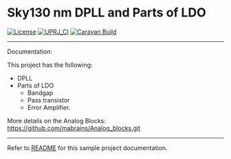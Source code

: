 # Sky130 nm DPLL and Parts of LDO

[![License](https://img.shields.io/badge/License-Apache%202.0-blue.svg)](https://opensource.org/licenses/Apache-2.0) [![UPRJ_CI](https://github.com/efabless/caravel_user_project_analog/actions/workflows/user_project_ci.yml/badge.svg)](https://github.com/efabless/caravel_user_project_analog/actions/workflows/user_project_ci.yml) [![Caravan Build](https://github.com/efabless/caravel_user_project_analog/actions/workflows/caravan_build.yml/badge.svg)](https://github.com/efabless/caravel_user_project_analog/actions/workflows/caravan_build.yml)

---

Documentation:

This project has the following:
* DPLL
* Parts of LDO
  - Bandgap
  - Pass transistor
  - Error Amplifier.


More details on the Analog Blocks:
https://github.com/mabrains/Analog_blocks.git


---

Refer to [README](docs/source/index.rst) for this sample project documentation. 
